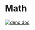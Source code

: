 # Math

[![deno doc](https://doc.deno.land/badge.svg)](https://doc.deno.land/https/deno.land/x/yxz/math/mod.ts)
